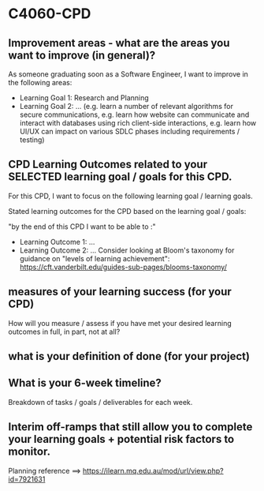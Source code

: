 # C4060-CPD

## Improvement areas - what are the areas you want to improve (in general)?
As someone graduating soon as a Software Engineer, I want to improve in the following areas:
- Learning Goal 1: Research and Planning
- Learning Goal 2: ...
(e.g. learn a number of relevant algorithms for secure communications, e.g. learn how website can communicate and interact with databases using rich client-side interactions, e.g. learn how UI/UX can impact on various SDLC phases including requirements / testing)

## CPD Learning Outcomes related to your SELECTED learning goal / goals for this CPD.
For this CPD, I want to focus on the following learning goal / learning goals.

Stated learning outcomes for the CPD based on the learning goal / goals:

"by the end of this CPD I want to be able to :"

- Learning Outcome 1: ...
- Learning Outcome 2: ...
Consider looking at Bloom's taxonomy for guidance on "levels of learning achievement": https://cft.vanderbilt.edu/guides-sub-pages/blooms-taxonomy/

## measures of your learning success (for your CPD)
How will you measure / assess if you have met your desired learning outcomes in full, in part, not at all?

## what is your definition of done (for your project)

## What is your 6-week timeline? 
Breakdown of tasks / goals / deliverables for each week.

## Interim off-ramps that still allow you to complete your learning goals + potential risk factors to monitor.

Planning reference ==> https://ilearn.mq.edu.au/mod/url/view.php?id=7921631
